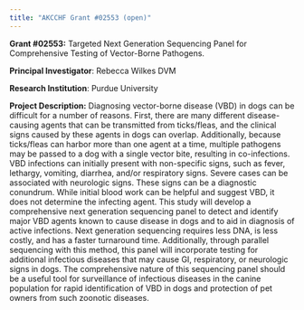 ```yaml
---
title: "AKCCHF Grant #02553 (open)"
---
```

**Grant #02553:** Targeted Next Generation Sequencing Panel for Comprehensive Testing of Vector-Borne Pathogens.

**Principal Investigator**: Rebecca Wilkes DVM

**Research Institution**: Purdue University

**Project Description:** Diagnosing vector-borne disease (VBD) in dogs can be difficult for a number of reasons. First, there are many different disease-causing agents that can be transmitted from ticks/fleas, and the clinical signs caused by these agents in dogs can overlap. Additionally, because ticks/fleas can harbor more than one agent at a time, multiple pathogens may be passed to a dog with a single vector bite, resulting in co-infections. VBD infections can initially present with non-specific signs, such as fever, lethargy, vomiting, diarrhea, and/or respiratory signs. Severe cases can be associated with neurologic signs. These signs can be a diagnostic conundrum. While initial blood work can be helpful and suggest VBD, it does not determine the infecting agent. This study will develop a comprehensive next generation sequencing panel to detect and identify major VBD agents known to cause disease in dogs and to aid in diagnosis of active infections. Next generation sequencing requires less DNA, is less costly, and has a faster turnaround time. Additionally, through parallel sequencing with this method, this panel will incorporate testing for additional infectious diseases that may cause GI, respiratory, or neurologic signs in dogs. The comprehensive nature of this sequencing panel should be a useful tool for surveillance of infectious diseases in the canine population for rapid identification of VBD in dogs and protection of pet owners from such zoonotic diseases.